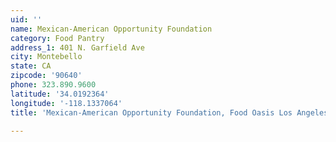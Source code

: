 ```yaml
---
uid: ''
name: Mexican-American Opportunity Foundation
category: Food Pantry
address_1: 401 N. Garfield Ave
city: Montebello
state: CA
zipcode: '90640'
phone: 323.890.9600
latitude: '34.0192364'
longitude: '-118.1337064'
title: 'Mexican-American Opportunity Foundation, Food Oasis Los Angeles'

---
```

